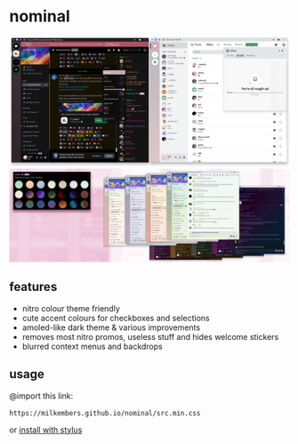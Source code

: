 # nominal

![mainpreview](assets/mainpreview.png)
![nitrocolourpreview](assets/nitrocolourpreview.png)

## features

- nitro colour theme friendly
- cute accent colours for checkboxes and selections
- amoled-like dark theme & various improvements
- removes most nitro promos, useless stuff and hides welcome stickers
- blurred context menus and backdrops

## usage

@import this link:

```
https://milkembers.github.io/nominal/src.min.css
```

or [install with stylus](https://milkembers.github.io/nominal/clients/nominal.user.css)